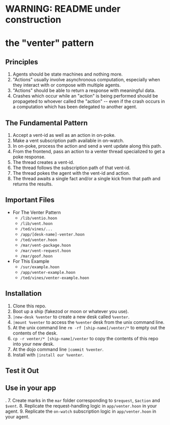 # WARNING: README under construction

# the "venter" pattern

## Principles
1. Agents should be state machines and nothing more.
2. "Actions" usually involve asynchronous computation, especially when they
   interact with or compose with multiple agents.
3. "Actions" should be able to return a response with meaningful data.
4. Crashes which occur while an "action" is being performed should be
   propageted to whoever called the "action" -- even if the crash occurs in a
   computation which has been delegated to another agent.

## The Fundamental Pattern
1. Accept a vent-id as well as an action in on-poke.
2. Make a vent subscription path available in on-watch.
3. In on-poke, process the action and send a vent update along this path.
4. From the frontend, pass an action to a venter thread specialized to get a poke response.
5. The thread creates a vent-id.
6. The thread follows the subscription path of that vent-id.
7. The thread pokes the agent with the vent-id and action.
8. The thread awaits a single fact and/or a single kick from that path and returns the results.

## Important Files
- For The Venter Pattern
  - `/lib/ventio.hoon`
  - `/lib/vent.hoon`
  - `/ted/vines/...`
  - `/app/[desk-name]-venter.hoon`
  - `/ted/venter.hoon`
  - `/mar/vent-package.hoon`
  - `/mar/vent-request.hoon`
  - `/mar/goof.hoon`
- For This Example
  - `/sur/example.hoon`
  - `/app/venter-example.hoon`
  - `/ted/vines/venter-example.hoon`

## Installation
1. Clone this repo.
2. Boot up a ship (fakezod or moon or whatever you use).
4. `|new-desk %venter` to create a new desk called `%venter`.
5. `|mount %venter` to access the `%venter` desk from the unix command line.
6. At the unix command line `rm -rf [ship-name]/venter/*` to empty out the contents of the desk.
7. `cp -r venter/* [ship-name]/venter` to copy the contents of this repo into your new desk.
8. At the dojo command line `|commit %venter`.
9. Install with `|install our %venter`.

## Test it Out


## Use in your app
.
7. Create marks in the `mar` folder corresponding to `$request`, `$action` and `$vent`.
8. Replicate the request-handling logic in `app/venter.hoon` in your agent.
9. Replicate the `on-watch` subscription logic in `app/venter.hoon` in your agent.
